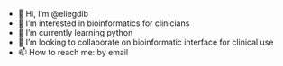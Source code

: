 - 👋 Hi, I’m @eliegdib
- 👀 I’m interested in bioinformatics for clinicians
- 🌱 I’m currently learning python
- 💞️ I’m looking to collaborate on bioinformatic interface for clinical use
- 📫 How to reach me: by email

<!---
eliegdib/eliegdib is a ✨ special ✨ repository because its `README.md` (this file) appears on your GitHub profile.
You can click the Preview link to take a look at your changes.
--->
